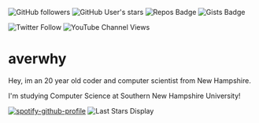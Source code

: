 ![GitHub followers](https://img.shields.io/github/followers/averwhy?style=flat-square)
![GitHub User's stars](https://img.shields.io/github/stars/averwhy?affiliations=OWNER%2CCOLLABORATOR%2CORGANIZATION_MEMBER&style=flat-square)
![Repos Badge](https://badges.pufler.dev/repos/averwhy?style=flat-square)
![Gists Badge](https://badges.pufler.dev/gists/averwhy?style=flat-square)


![Twitter Follow](https://img.shields.io/twitter/follow/averwhy2?style=social)
![YouTube Channel Views](https://img.shields.io/youtube/channel/views/UCJvLjZ1F0VoNLC3t_bu5klw?style=social)



# averwhy
Hey, im an 20 year old coder and computer scientist from New Hampshire.

I'm studying Computer Science at Southern New Hampshire University!

[![spotify-github-profile](https://spotify-github-profile.kittinanx.com/api/view?uid=averwhy&cover_image=true&theme=default&show_offline=false&background_color=121212&interchange=true&bar_color=53b14f&bar_color_cover=false)](https://spotify-github-profile.kittinanx.com/api/view?uid=averwhy&redirect=true) ![Last Stars Display](https://badges.pufler.dev/last-stars/averwhy?count=4&padding=15&perRow=1)
